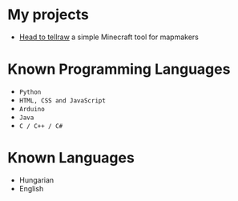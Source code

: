 # My projects

* [Head to tellraw](https://head-generator.tmshader.me/) a simple Minecraft tool for mapmakers

# Known Programming Languages
* `Python`
* `HTML, CSS and JavaScript`
* `Arduino`
* `Java`
* `C / C++ / C#`

# Known Languages
* Hungarian
* English
